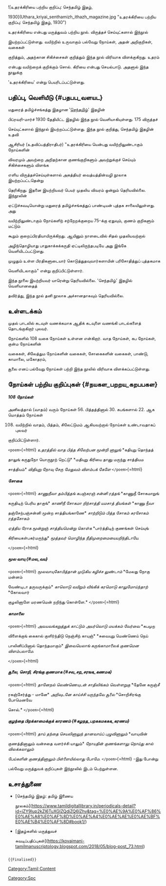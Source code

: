![உதரக்கிரியை பற்றிய குறிப்பு: செந்தமிழ் இதழ்,
1930](Uthara_kriyai_senthamizh_ithazh_magazine.jpg "உதரக்கிரியை பற்றிய குறிப்பு: செந்தமிழ் இதழ், 1930")
உதரக்‌கிரியை என்பது மருத்துவம் பற்றிய நூல். விருத்தச்‌ செய்யுட்களால்‌ இந்நூல்
இயற்றப்பட்டுள்ளது. வயிற்றில் உருவாகும் பல்வேறு நோய்கள், அதன் அறிகுறிகள், வகைகள்
குறித்தும், அதற்கான சிகிச்சைகள் குறித்தும் இந்த நூல் விரிவாக விளக்குகிறது. உதரம்
என்பது வயிற்றைக் குறிக்கும் சொல். கிரியை என்பது செயல்பாடு. அதனால் இந்த நூலுக்கு
'உதரக்கிரியை' என்று பெயரிடப்பட்டுள்ளது.

## பதிப்பு, வெளியீடு {#பதபப_வளயட}

மதுரைத் தமிழ்ச்சங்கத்து இதழான '[செந்தமிழ்](செந்தமிழ்_(இதழ்) "wikilink")' இதழின்
பிப்ரவரி-மார்ச் 1930 தேதியிட்ட இதழில் இந்த நூல் வெளியாகியுள்ளது. 175 விருத்தச்‌
செய்யுட்களால்‌ இந்நூல் இயற்றப்பட்டுள்ளது. இந்த நூல் குறித்து, செந்தமிழ் இதழின் உதவி
ஆசிரியர் (உதவிப்பத்திராதிபர்) "உதரக்கிரியை யென்பது வயிற்றிலுண்டாகும் நோய்களின்
விவரமும் அவற்றை அறிதற்கான குணங்குறிகளும் அவற்றுக்குச் செய்யும் சிகிச்சைகளும் விளங்க
எளிய விருத்தச்செய்யுள்களால் அகத்தியர் வைத்யத்தின்வழி நூலாக இயற்றப்பட்டதென்று
தெரிகிறது. இதனை இயற்றியவர் பெயர் முதலிய விவரம் ஒன்றும் தெரியவில்லை. இந்நூலின்
ஏட்டுச்சுவடியொன்று மதுரைத் தமிழ்ச்சங்கத்துப் பாண்டியன் புத்தக சாலையிலுள்ளது. அது
வயிற்றிலுண்டாகும் நோய்களிற் சற்றேறக்குறைய 75-க்கு ஏதுவும், குணம் குறிகளும் மட்டும்
கூறும் குறைப்பிரதியாயிருக்கிறது. ஆயினும் நாளடைவில் சிதல் முதலியவற்றால்
அழிந்தொழியாது பாதுகாக்கக்கருதி ஏட்டிலிருந்தபடியே அது இங்கே வெளியிடப்பட்டுளது.
முழுதும் உள்ள பிரதிகளுடையார் கொடுத்துதவுவார்களாயின் பரிசோதித்துப் புத்தகமாக
வெளியிடலாகும்" என்று குறிப்பிட்டுள்ளார்.

இந்த நூலை இயற்றியவர் யாரென்று தெரியவில்லை. 'செந்தமிழ்' இதழில் வெளியானதைத்
தவிர்த்து, இந்த நூல் தனி நூலாக அச்சானதாகவும் தெரியவில்லை.

## உள்ளடக்கம்

முதல் பாடலில் கடவுள் வணக்கமாக ஆதிக் கடவுளை வணங்கி பாடல்களைத் தொடங்குகிறார் புலவர்.
நோய்களில் 108 வகை நோய்கள் உள்ளன என்கிறார். வாத நோய்கள், கப நோய்கள், குன்ம நோய்களின்
வகைகள், சிலேத்தும நோய்களின் வகைகள், சோகைகளின் வகைகள், பாண்டு, காமாலை, மகோதரம்,
சூலை எனப் பல்வேறு நோய்கள் பற்றி இந்த நூலில் விரிவாக விளக்கப்பட்டுள்ளது.

## நோய்கள் பற்றிய குறிப்புகள் {#நயகள_பறறய_கறபபகள}

##### 108 நோய்கள்

அனிலத்தால் (வாதம்) வரும் நோய்கள் 56. பித்தத்தினால் 30. கபங்களால் 22. ஆக மொத்தம் நோய்கள்
108. வயிற்றில் வாதம், பித்தம், சிலேட்டுமம் ஆகியவற்றால் நோய்கள் உண்டாவதாகப் புலவர்
குறிப்பிட்டுள்ளார்.

`<poem>`{=html} *உதரத்தில் வாத பித்த சிலேற்பன மூன்றி னாலுங்* *கதியுறு தொந்தத்
தாலுங் கருதுநோ யொருநூற் றெட்டு* *மதியுறு கிரியை தானு மருந்து சாத்தியம
சாத்தியம்* *விதியுறு நோவு சேரு மேதுவம் விளம்பக் கேளே* `</poem>`{=html}

##### சோகை

`<poem>`{=html} *காணுநீவா தம்பித்தங் கபஞ்சுரஞ் சன்னி ரத்தங்* *காணுநீ சோகமாறுங்
கருதிடிற் பெரிய தாகுங்* *காணிநீ சோகமா றிற்சாத்தி யமசாத் தியங்கள்* *காணு நீவா
தஞ்சேற்பஞ்சன்னி மூன்ற சாத்தியங்காணே* *சாற்றிடும் பித்த சோகம் சுரசோகம் ரத்தசோகம்*
*ஏத்திய ரோக மூன்றுஞ் சாத்தியமென்று கொள்க* *பார்த்திடிற் குணங்கள் செய்யுங்
கிரியைகள்பகர்மருந்து* *மூத்தவர் மொழிந்த நீதிமுறைமையையறிந்திடாயே.*
`</poem>`{=html}

##### மூல வாயு {#மல_வய}

`<poem>`{=html} *மூலவாயுகோபித்தான் முடுகிய கழிச்ச லுண்டாம்* *மேலது நோகு மன்னம்
வேண்டிடா தருவருக்கும்* *காலொடு வயிறும் வீங்கிக் கரமொடு காலுமோய்ந்தாற்* *கோலவார்
குழலினாளே மரணமென் றறிந்து கொள்ளே.* `</poem>`{=html}

##### காமாலை

`<poem>`{=html} *அவயவங்கறுத்துக்‌ காட்டும்‌ அயர்வொடு மயக்கம்‌ வேர்வை* *கபமுற
விளைக்குங்‌ கைகால்‌ குளிர்ந்திடு நெஞ்சிற்‌ காயுஞ்‌* *சுவையுறு மெண்ணெய்‌ நெய்‌
பாலினிப்பினால்‌ தொந்தமாகும்‌* *இவையெலாங்‌ கருங்காமாலைக்‌ குணமென விளம்பலாமே.*
`</poem>`{=html}

##### சூலை, சொறி, சிரங்கு குணமாக {#சல_சற_சரஙக_கணமக}

`<poem>`{=html} *தானேநல் லெண்ணெயுடன் சாதிலிங்கம் வெள்ளறுகு* *தேனே கருஞ்சீ
ரகஞ்சேர்த்து - மானே* *அறிவுடனே காய்ச்சி யருந்தவே சூலை* *சொறிசிரங்கு போமெனவே
சொல்.* `</poem>`{=html}

##### குழந்தை பிறக்காமைக்குக் காரணம் {#கழநத_பறககமககக_கரணம}

`<poem>`{=html} *தாய் தந்தை செயலினாலுந் தானவாய்ப் புழுவினாலும்* *வாயுவின்
குணத்தினாலும் வன்சதை வளர்ச்சி யாலும்* *நோயதின் குணங்களாலு நொய்து கால் விலக்கலாலும்*
*பேய்களின் குணத்தினாலும் பிள்ளையில்லாது போமே.* `</poem>`{=html} -இது போன்று
பல்வேறு மருத்துவக் குறிப்புகள் இந்நூலில் இடம் பெற்றுள்ளன.

## உசாத்துணை

-   [செந்தமிழ் இதழ்: தமிழ் இணைய
    நூலகம்](https://www.tamildigitallibrary.in/periodicals-detail?id=jZY9lup2kZl6TuXGlZQdjZQ6lZhy&tag=%E0%AE%9A%E0%AF%86%E0%AE%A8%E0%AF%8D%E0%AE%A4%E0%AE%AE%E0%AE%BF%E0%AE%B4%E0%AF%8D#book1/)
-   [இதழ்களில் மருத்துவச்
    சுவடிப்பதிப்புகள்](https://kovaimani-tamilmanuscriptology.blogspot.com/2018/05/blog-post_73.html)

```{=mediawiki}
{{Finalised}}
```
[Category:Tamil Content](Category:Tamil_Content "wikilink")
[Category:Spc](Category:Spc "wikilink")

